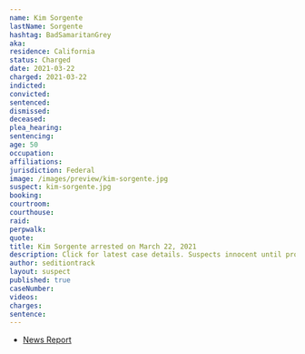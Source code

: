 ```yaml
---
name: Kim Sorgente
lastName: Sorgente
hashtag: BadSamaritanGrey
aka:
residence: California
status: Charged
date: 2021-03-22
charged: 2021-03-22
indicted:
convicted:
sentenced:
dismissed:
deceased:
plea_hearing:
sentencing:
age: 50
occupation:
affiliations:
jurisdiction: Federal
image: /images/preview/kim-sorgente.jpg
suspect: kim-sorgente.jpg
booking:
courtroom:
courthouse:
raid:
perpwalk:
quote:
title: Kim Sorgente arrested on March 22, 2021
description: Click for latest case details. Suspects innocent until proven guilty.
author: seditiontrack
layout: suspect
published: true
caseNumber:
videos:
charges:
sentence:
---
```


- [News Report](https://www.latimes.com/socal/daily-pilot/news/story/2021-03-29/huntington-beach-resident-kim-sorgente-pleads-not-guilty-to-two-felony-assult-counts)

